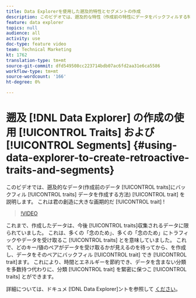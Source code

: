 ```yaml
---
title: Data Explorerを使用した遡及的特性とセグメントの作成
description: このビデオでは、遡及的な特性（作成前の特性にデータをバックフィルする特性）の作成方法を示します。 特性創造の画期的！
feature: data explorer
topics: null
audience: all
activity: use
doc-type: feature video
team: Technical Marketing
kt: 1762
translation-type: tm+mt
source-git-commit: dfd549508cc223714bdb07ac6fd2aa31e6ca5586
workflow-type: tm+mt
source-wordcount: '166'
ht-degree: 0%

---
```



# 遡及 [!DNL Data Explorer] の作成の使用 [!UICONTROL Traits] および [!UICONTROL Segments] {#using-data-explorer-to-create-retroactive-traits-and-segments}

このビデオでは、遡及的なデータ(作成前のデータ [!UICONTROL traits]にバックフィル [!UICONTROL traits] データを作成する方法) [!UICONTROL trait] を説明します。 これは君の創造に大きな画期的だ [!UICONTROL trait] !

>[!VIDEO](https://video.tv.adobe.com/v/25169/?quality=12)

これまで、作成したデータは、今後 [!UICONTROL traits]収集されるデータに限られていました。 これは、多くの「念のため」、多くの「念のため」にトラフィックやデータを受け取るこ [!UICONTROL traits] とを意味していました。 これで、どのキー/値のペアがデータを受け取るかが見えるのを待ってから、を作成し、データをそのペアにバックフィル [!UICONTROL trait] でき [!UICONTROL trait]ます。 これにより、時間とエネルギーを節約でき、データを含まない分類を多数持つ代わりに、分類 [!UICONTROL trait] を緊密に保つこ [!UICONTROL traits] とができます。

詳細については、ドキュメ [!DNL Data Explorer]ントを参照して [ください](https://experiencecloud.adobe.com/resources/help/en_US/aam/data-explorer.html)。